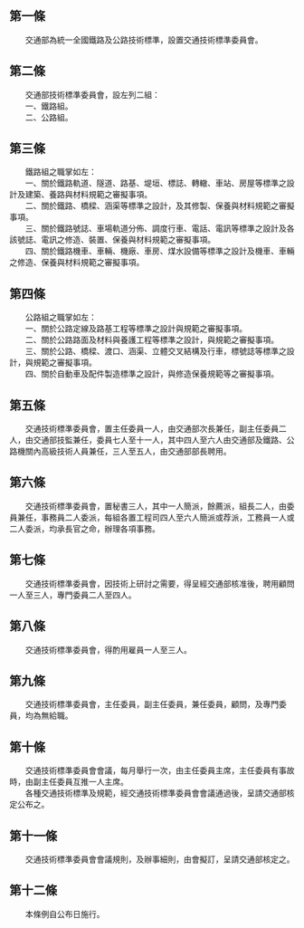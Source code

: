 第一條 
-------
　　交通部為統一全國鐵路及公路技術標準，設置交通技術標準委員會。  


第二條 
-------
　　交通部技術標準委員會，設左列二組：  
　　一、鐵路組。  
　　二、公路組。  


第三條 
-------
　　鐵路組之職掌如左：  
　　一、關於鐵路軌道、隧道、路基、堤垣、標誌、轉轍、車站、房屋等標準之設計及建築、養路與材料規範之審擬事項。  
　　二、關於鐵路、橋樑、涵渠等標準之設計，及其修製、保養與材料規範之審擬事項。  
　　三、關於鐵路號誌、車場軌道分佈、調度行車、電話、電訊等標準之設計及各該號誌、電訊之修造、裝置、保養與材料規範之審擬事項。  
　　四、關於鐵路機車、車輛、機廠、車房、煤水設備等標準之設計及機車、車輛之修造、保養與材料規範之審擬事項。  


第四條 
-------
　　公路組之職掌如左：  
　　一、關於公路定線及路基工程等標準之設計與規範之審擬事項。  
　　二、關於公路路面及材料與養護工程等標準之設計，與規範之審擬事項。  
　　三、關於公路、橋樑、渡口、涵渠、立體交叉結構及行車，標號誌等標準之設計，與規範之審擬事項。  
　　四、關於自動車及配件製造標準之設計，與修造保養規範等之審擬事項。  


第五條 
-------
　　交通技術標準委員會，置主任委員一人，由交通部次長兼任，副主任委員二人，由交通部技監兼任，委員七人至十一人，其中四人至六人由交通部及鐵路、公路機關內高級技術人員兼任，三人至五人，由交通部部長聘用。  


第六條 
-------
　　交通技術標準委員會，置秘書三人，其中一人簡派，餘薦派，組長二人，由委員兼任，事務員二人委派，每組各置工程司四人至六人簡派或荐派，工務員一人或二人委派，均承長官之命，辦理各項事務。  


第七條 
-------
　　交通技術標準委員會，因技術上研討之需要，得呈經交通部核准後，聘用顧問一人至三人，專門委員二人至四人。  


第八條 
-------
　　交通技術標準委員會，得酌用雇員一人至三人。  


第九條 
-------
　　交通技術標準委員會，主任委員，副主任委員，兼任委員，顧問，及專門委員，均為無給職。  


第十條 
-------
　　交通技術標準委員會會議，每月舉行一次，由主任委員主席，主任委員有事故時，由副主任委員互推一人主席。  
　　各種交通技術標準及規範，經交通技術標準委員會會議通過後，呈請交通部核定公布之。  


第十一條 
---------
　　交通技術標準委員會會議規則，及辦事細則，由會擬訂，呈請交通部核定之。  


第十二條 
---------
　　本條例自公布日施行。